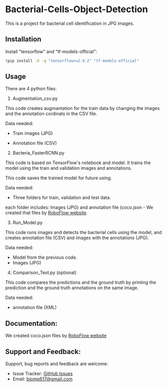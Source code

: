 # Bacterial-Cells-Object-Detection

This is a project for bacterial cell identification in JPG images.

## Installation

Install "tensorflow" and "tf-models-official":

```bash
!pip install -U -q "tensorflow>=2.9.2" "tf-models-official"
```

## Usage

There are 4 python files:

1. Augmentation_csv.py

This code creates augmantation for the train data by changing the images and the annotation cordinats in the CSV file.

Data needed:

- Train images (JPG)

- Annotation file (CSV)

2.  Bacteria_FasterRCNN.py

This code is based on TensorFlow's notebook and model. It trains the model using the train and validation images and annotations.

This code saves the trained model for future using.

Data needed:

- Three folders for train, validation and test data.

each folder includes: Images (JPG) and annotation file (coco.json - We created that files by [RoboFlow website](https://roboflow.com/).


3. Run_Model.py

This code runs images and detects the bacterial cells using the model, and creates annotation file (CSV) and images with the annotations (JPG).

Data needed:

- Model from the previous code.
- Images (JPG)

4. Comparison_Test.py (optional)

This code compares  the predictions and the ground truth by printing the prediction and the ground truth annotations on the same image.

Data needed:

- annotation file (XML)

## Documentation:

We created coco.json files by [RoboFlow website](https://roboflow.com/)

## Support and Feedback:

Support, bug reports and feedback are welcome:
- Issue Tracker: [GitHub Issues](https://github.com/MiniProject617/Bacterial-Cells-Object-Detection/issues)
- Email: biomp617@gmail.com

